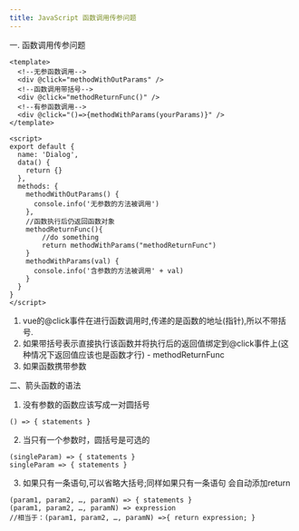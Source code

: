 ```yaml
---
title: JavaScript 函数调用传参问题
---
```

一. 函数调用传参问题

```vue
<template>
  <!--无参函数调用-->
  <div @click="methodWithOutParams" />
  <!--函数调用带括号-->
  <div @click="methodReturnFunc()" />
  <!--有参函数调用-->
  <div @click="()=>{methodWithParams(yourParams)}" />
</template>

<script>
export default {
  name: 'Dialog',
  data() {
    return {}
  },
  methods: {
    methodWithOutParams() {
      console.info('无参数的方法被调用')
    },
    //函数执行后仍返回函数对象
    methodReturnFunc(){
        //do something
        return methodWithParams("methodReturnFunc")
    }
    methodWithParams(val) {
      console.info('含参数的方法被调用' + val)
    }
  }
}
</script>
```

1. vue的@click事件在进行函数调用时,传递的是函数的地址(指针),所以不带括号.
2. 如果带括号表示直接执行该函数并将执行后的返回值绑定到@click事件上(这种情况下返回值应该也是函数才行) - methodReturnFunc
3. 如果函数携带参数

二、箭头函数的语法

1. 没有参数的函数应该写成一对圆括号

```
() => { statements }
```

2. 当只有一个参数时，圆括号是可选的

```
(singleParam) => { statements }
singleParam => { statements }
```

3. 如果只有一条语句,可以省略大括号;同样如果只有一条语句 会自动添加return

```
(param1, param2, …, paramN) => { statements }
(param1, param2, …, paramN) => expression
//相当于：(param1, param2, …, paramN) =>{ return expression; }
```
